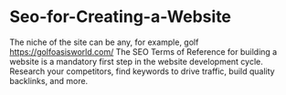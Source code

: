 # Seo-for-Creating-a-Website
The niche of the site can be any, for example, golf https://golfoasisworld.com/ The SEO Terms of Reference for building a website is a mandatory first step in the website development cycle. Research your competitors, find keywords to drive traffic, build quality backlinks, and more. 
